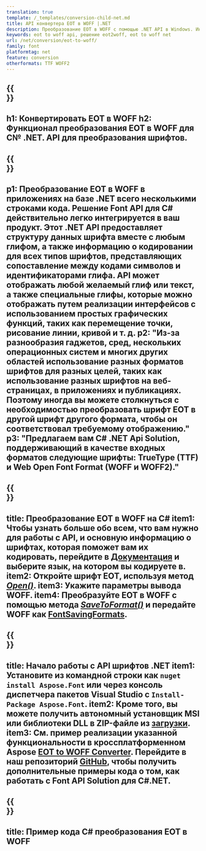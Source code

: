 ```yaml
---
translation: true
template: /_templates/conversion-child-net.md
title: API конвертера EOT в WOFF |.NET
description: Преобразование EOT в WOFF с помощью .NET API в Windows. Интегрируйте эту встроенную функцию преобразования шрифтов EOT в WOFF в свое собственное решение.
keywords: eot to woff api, решение eot2woff, eot to woff net
url: /net/conversion/eot-to-woff/
family: font
platformtag: net
feature: conversion
otherformats: TTF WOFF2
---
```


{{<section banner>}}
---
h1: Конвертировать EOT в WOFF
h2: Функционал преобразования EOT в WOFF для C№ .NET. API для преобразования шрифтов.
---

{{<section overview>}}
---
p1: Преобразование EOT в WOFF в приложениях на базе .NET всего несколькими строками кода. Решение Font API для С# действительно легко интегрируется в ваш продукт. Этот .NET API предоставляет структуру данных шрифта вместе с любым глифом, а также информацию о кодировании для всех типов шрифтов, представляющих сопоставление между кодами символов и идентификаторами глифа. API может отображать любой желаемый глиф или текст, а также специальные глифы, которые можно отображать путем реализации интерфейсов с использованием простых графических функций, таких как перемещение точки, рисование линии, кривой и т. д.
p2: "Из-за разнообразия гаджетов, сред, нескольких операционных систем и многих других областей использование разных форматов шрифтов для разных целей, таких как использование разных шрифтов на веб-страницах, в приложениях и публикациях. Поэтому иногда вы можете столкнуться с необходимостью преобразовать шрифт EOT в другой шрифт другого формата, чтобы он соответствовал требуемому отображению."
p3: "Предлагаем вам С# .NET Api Solution, поддерживающий в качестве входных форматов следующие шрифты: TrueType (TTF) и Web Open Font Format (WOFF и WOFF2)."
---

{{<section feature1>}}
---
title: Преобразование EOT в WOFF на C#
item1: Чтобы узнать больше обо всем, что вам нужно для работы с API, и основную информацию о шрифтах, которая поможет вам их кодировать, перейдите в [Документация](https://docs.aspose.com/font/) и выберите язык, на котором вы кодируете в.
item2: Откройте шрифт EOT, используя метод [*Open()*](https://reference.aspose.com/font/net/aspose.font/font/open/).
item3: Укажите параметры вывода WOFF.
item4: Преобразуйте EOT в WOFF с помощью метода [*SaveToFormat()*](https://reference.aspose.com/font/net/aspose.font/font/savetoformat/) и передайте WOFF как [FontSavingFormats](https://reference.aspose.com/font/net/aspose.font/fontsavingformats/).
---

{{<section feature2>}}
---
title: Начало работы с API шрифтов .NET
item1: Установите из командной строки как ```nuget install Aspose.Font``` или через консоль диспетчера пакетов Visual Studio с ```Install-Package Aspose.Font```.
item2: Кроме того, вы можете получить автономный установщик MSI или библиотеки DLL в ZIP-файле из [загрузки](https://releases.aspose.com/font/net/).
item3: См. пример реализации указанной функциональности в кроссплатформенном Aspose [EOT to WOFF Converter](https://products.aspose.app/font/conversion/eot-to-woff). Перейдите в наш репозиторий [GitHub](https://github.com/aspose-font/Aspose.Font-Documentation/tree/master/net-examples), чтобы получить дополнительные примеры кода о том, как работать с Font API Solution для C#.NET.
---

{{<section codeexample>}}
---
title: Пример кода C# преобразования EOT в WOFF
---